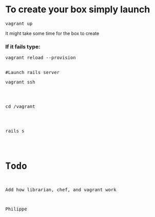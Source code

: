 # To create your box simply launch
<pre>vagrant up</pre>
It might take some time for the box to create

### If it fails type:
<pre>vagrant reload --provision<pre>

#Launch rails server
<pre>vagrant ssh</pre>
<pre>cd /vagrant</pre>
<pre>rails s</pre>

# Todo
Add how librarian, chef, and vagrant work

Philippe
